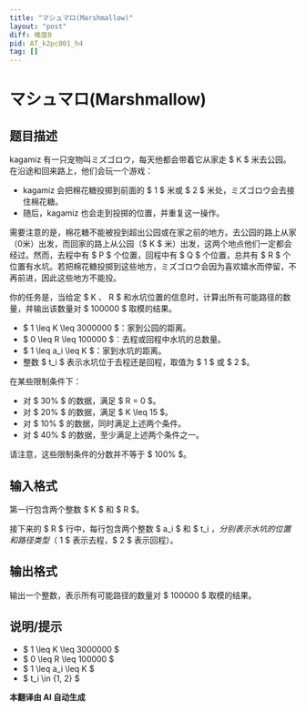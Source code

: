 ```yaml
---
title: "マシュマロ(Marshmallow)"
layout: "post"
diff: 难度0
pid: AT_k2pc001_h4
tag: []
---
```


# マシュマロ(Marshmallow)

## 题目描述

kagamiz 有一只宠物叫ミズゴロウ，每天他都会带着它从家走 $ K $ 米去公园。在沿途和回来路上，他们会玩一个游戏：

- kagamiz 会把棉花糖投掷到前面的 $ 1 $ 米或 $ 2 $ 米处，ミズゴロウ会去接住棉花糖。
- 随后，kagamiz 也会走到投掷的位置，并重复这一操作。

需要注意的是，棉花糖不能被投到超出公园或在家之前的地方。去公园的路上从家（0米）出发，而回家的路上从公园（$ K $ 米）出发，这两个地点他们一定都会经过。然而，去程中有 $ P $ 个位置，回程中有 $ Q $ 个位置，总共有 $ R $ 个位置有水坑。若把棉花糖投掷到这些地方，ミズゴロウ会因为喜欢嬉水而停留，不再前进，因此这些地方不能投。

你的任务是，当给定 $ K $、$ R $ 和水坑位置的信息时，计算出所有可能路径的数量，并输出该数量对 $ 100000 $ 取模的结果。

- $ 1 \leq K \leq 3000000 $：家到公园的距离。
- $ 0 \leq R \leq 100000 $：去程或回程中水坑的总数量。
- $ 1 \leq a_i \leq K $：家到水坑的距离。
- 整数 $ t_i $ 表示水坑位于去程还是回程，取值为 $ 1 $ 或 $ 2 $。

在某些限制条件下：
- 对 $ 30\% $ 的数据，满足 $ R = 0 $。
- 对 $ 20\% $ 的数据，满足 $ K \leq 15 $。
- 对 $ 10\% $ 的数据，同时满足上述两个条件。
- 对 $ 40\% $ 的数据，至少满足上述两个条件之一。

请注意，这些限制条件的分数并不等于 $ 100\% $。

## 输入格式

第一行包含两个整数 $ K $ 和 $ R $。

接下来的 $ R $ 行中，每行包含两个整数 $ a_i $ 和 $ t_i $，分别表示水坑的位置和路径类型（$ 1 $ 表示去程，$ 2 $ 表示回程）。

## 输出格式

输出一个整数，表示所有可能路径的数量对 $ 100000 $ 取模的结果。

## 说明/提示

- $ 1 \leq K \leq 3000000 $
- $ 0 \leq R \leq 100000 $
- $ 1 \leq a_i \leq K $
- $ t_i \in \{1, 2\} $

 **本翻译由 AI 自动生成**

